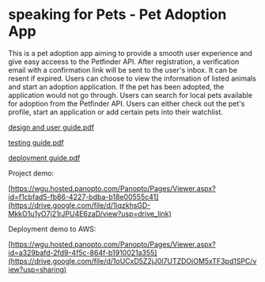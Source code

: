 # speaking for Pets - Pet Adoption App

This is a pet adoption app aiming to provide a smooth user experience and give easy acceess to the Petfinder API. After registration, a verification email with a confirmation link will be sent to the user's inbox. It can be resent if expired. Users can choose to view the information of listed animals and start an adoption application. If the pet has been adopted, the application would not go through. Users can search for local pets available for adoption from the Petfinder API. Users can either check out the pet's profile, start an application or add certain pets into their watchlist.

[design and user guide.pdf](https://github.com/user-attachments/files/15890096/design.and.user.guide.pdf)

[testing guide.pdf](https://github.com/user-attachments/files/15890099/testing.guide.pdf)

[deployment guide.pdf](https://github.com/user-attachments/files/15890101/deployment.guide.pdf)

Project demo:

[https://wgu.hosted.panopto.com/Panopto/Pages/Viewer.aspx?id=f1cbfad5-fb86-4227-bdba-b18e00555c41](https://drive.google.com/file/d/1iqzkhsGD-MkkO1u1yO7j21rJPU4E6zaD/view?usp=drive_link)

Deployment demo to AWS:

[https://wgu.hosted.panopto.com/Panopto/Pages/Viewer.aspx?id=a329bafd-2fd9-4f5c-864f-b1910021a355](https://drive.google.com/file/d/1oUCxD5Z2jJ0l7UTZDOiOM5xTF3pd1SPC/view?usp=sharing)
